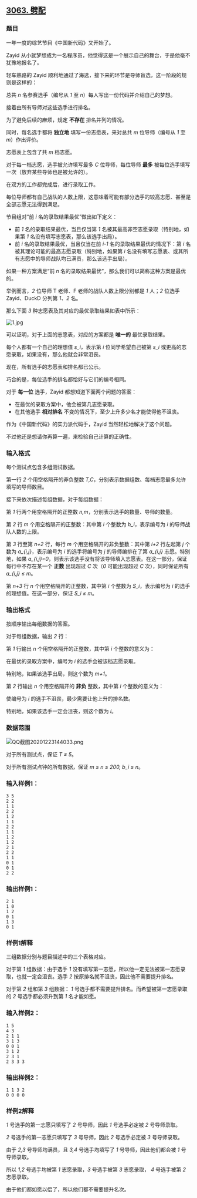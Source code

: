 ## [3063. 劈配](https://www.acwing.com/problem/content/3066/)

### 题目

一年一度的综艺节目《中国新代码》又开始了。

Zayid 从小就梦想成为一名程序员，他觉得这是一个展示自己的舞台，于是他毫不犹豫地报名了。

轻车熟路的 Zayid 顺利地通过了海选，接下来的环节是导师盲选，这一阶段的规则是这样的：

总共 *n* 名参赛选手（编号从 *1* 至 *n*）每人写出一份代码并介绍自己的梦想。

接着由所有导师对这些选手进行排名。

为了避免后续的麻烦，规定 **不存在** 排名并列的情况。

同时，每名选手都将 **独立地** 填写一份志愿表，来对总共 *m* 位导师（编号从 *1* 至 *m*）作出评价。

志愿表上包含了共 *m* 档志愿。

对于每一档志愿，选手被允许填写最多 *C* 位导师，每位导师 **最多** 被每位选手填写一次（放弃某些导师也是被允许的）。

在双方的工作都完成后，进行录取工作。

每位导师都有自己战队的人数上限，这意味着可能有部分选手的较高志愿、甚至是全部志愿无法得到满足。

节目组对“前 *i* 名的录取结果最优”做出如下定义：

- 前 *1* 名的录取结果最优，当且仅当第 *1* 名被其最高非空志愿录取（特别地，如果第 *1* 名没有填写志愿表，那么该选手出局）。
- 前 *i* 名的录取结果最优，当且仅当在前 *i-1* 名的录取结果最优的情况下：第 *i* 名被其理论可能的最高志愿录取（特别地，如果第 *i* 名没有填写志愿表、或其所有志愿中的导师战队均已满员，那么该选手出局）。

如果一种方案满足“前 *n* 名的录取结果最优”，那么我们可以简称这种方案是最优的。

举例而言，*2* 位导师 T 老师、F 老师的战队人数上限分别都是 *1* 人；*2* 位选手 Zayid、DuckD 分列第 *1、2* 名。

那么下面 *3* 种志愿表及其对应的最优录取结果如表中所示：

 ![1.jpg](https://cdn.acwing.com/media/article/image/2020/12/23/19_2af138a244-1.jpg)

可以证明，对于上面的志愿表，对应的方案都是 **唯一的** 最优录取结果。

每个人都有一个自己的理想值 *s_i*，表示第 *i* 位同学希望自己被第 *s_i* 或更高的志愿录取，如果没有，那么他就会非常沮丧。

现在，所有选手的志愿表和排名都已公示。

巧合的是，每位选手的排名都恰好与它们的编号相同。

对于 **每一位** 选手，Zayid 都想知道下面两个问题的答案：

- 在最优的录取方案中，他会被第几志愿录取。
- 在其他选手 **相对排名** 不变的情况下，至少上升多少名才能使得他不沮丧。

作为《中国新代码》的实力派代码手，Zayid 当然轻松地解决了这个问题。

不过他还是想请你再算一遍，来检验自己计算的正确性。

### 输入格式

每个测试点包含多组测试数据。

第一行 *2* 个用空格隔开的非负整数 *T,C*，分别表示数据组数、每档志愿最多允许填写的导师数目。

接下来依次描述每组数据，对于每组数据：

第 *1* 行两个用空格隔开的正整数 *n,m*，分别表示选手的数量、导师的数量。

第 *2* 行 *m* 个用空格隔开的正整数：其中第 *i* 个整数为 *b_i*，表示编号为 *i* 的导师战队人数的上限。

第 *3* 行至第 *n+2* 行，每行 *m* 个用空格隔开的非负整数：其中第 *i+2* 行左起第 *j* 个数为 *a_{i,j}*，表示编号为 *i* 的选手将编号为 *j* 的导师编排在了第 *a_{i,j}* 志愿。特别地，如果 *a_{i,j}=0*，则表示该选手没有将该导师填入志愿表。在这一部分，保证每行中不存在某一个 **正数** 出现超过 *C* 次（*0* 可能出现超过 *C* 次），同时保证所有 *a_{i,j} ≤ m*。

第 *n+3* 行 *n* 个用空格隔开的正整数，其中第 *i* 个整数为 *S_i*，表示编号为 *i* 的选手的理想值。在这一部分，保证 *S_i ≤ m*。

### 输出格式

按顺序输出每组数据的答案。

对于每组数据，输出 *2* 行：

第 *1* 行输出 *n* 个用空格隔开的正整数，其中第 *i* 个整数的意义为：

在最优的录取方案中，编号为 *i* 的选手会被该档志愿录取。

特别地，如果该选手出局，则这个数为 *m+1*。

第 *2* 行输出 *n* 个用空格隔开的 **非负** 整数，其中第 *i* 个整数的意义为：

使编号为 *i* 的选手不沮丧，最少需要让他上升的排名数。

特别地，如果该选手一定会沮丧，则这个数为 *i*。

### 数据范围

 ![QQ截图20201223144033.png](https://cdn.acwing.com/media/article/image/2020/12/23/19_de11c47644-QQ截图20201223144033.png)

对于所有测试点，保证 *T ≤ 5*。

对于所有测试点钟的所有数据，保证 *m ≤ n ≤ 200, b_i ≤ n*。

### 输入样例1：

```
3 5
2 2
1 1
2 2
1 2
1 1
2 2
1 1
1 2
1 2
2 1
2 2
1 1
0 1
0 1
2 2
```

### 输出样例1：

```
2 1
1 0
1 2
0 1
1 3
0 1
```

### 样例1解释

三组数据分别与题目描述中的三个表格对应。

对于第 *1* 组数据：由于选手 *1* 没有填写第一志愿，所以他一定无法被第一志愿录取，也就一定会沮丧。选手 *2* 按原排名就不沮丧，因此他不需要提升排名。

对于第 *2* 组和第 *3* 组数据： *1* 号选手都不需要提升排名。而希望被第一志愿录取的 *2* 号选手都必须升到第 *1* 名才能如愿。

### 输入样例2：

```
1 5
4 3
2 1 1
3 1 3
0 0 1
3 1 2
2 3 1
2 3 3 3
```

### 输出样例2：

```
1 1 3 2
0 0 0 0
```

### 样例2解释

*1* 号选手的第一志愿只填写了 *2* 号导师，因此 *1* 号选手必定被 *2* 号导师录取。

*2* 号选手的第一志愿只填写了 *3* 号导师，因此 *2* 号选手必定被 *3* 号导师录取。

由于 *2,3* 号导师均满员，且 *3,4* 号选手均填写了 *1* 号导师，因此他们都会被 *1* 号导师录取。

所以 *1,2* 号选手均被第 *1* 志愿录取，*3* 号选手被第 *3* 志愿录取， *4* 号选手被第 *2* 志愿录取。

由于他们都如愿以偿了，所以他们都不需要提升名次。
